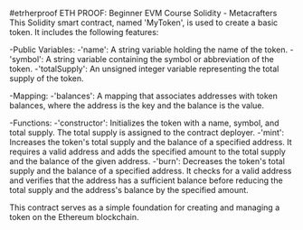 #etrherproof
ETH PROOF: Beginner EVM Course Solidity - Metacrafters
This Solidity smart contract, named 'MyToken', is used to create a basic token. It includes the following features:

-Public Variables:
-'name': A string variable holding the name of the token.
-'symbol': A string variable containing the symbol or abbreviation of the token.
-'totalSupply': An unsigned integer variable representing the total supply of the token.

-Mapping:
-'balances': A mapping that associates addresses with token balances, where the address is the key and the balance is the value.

-Functions:
-'constructor': Initializes the token with a name, symbol, and total supply. The total supply is assigned to the contract deployer.
-'mint': Increases the token's total supply and the balance of a specified address. It requires a valid address and adds the specified amount to the total supply and the balance of the given address.
-'burn': Decreases the token's total supply and the balance of a specified address. It checks for a valid address and verifies that the address has a sufficient balance before reducing the total supply and the address's balance by the specified amount.

This contract serves as a simple foundation for creating and managing a token on the Ethereum blockchain.
